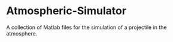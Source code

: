 Atmospheric-Simulator
=====================

A collection of Matlab files for the simulation of a projectile in the atmosphere.
